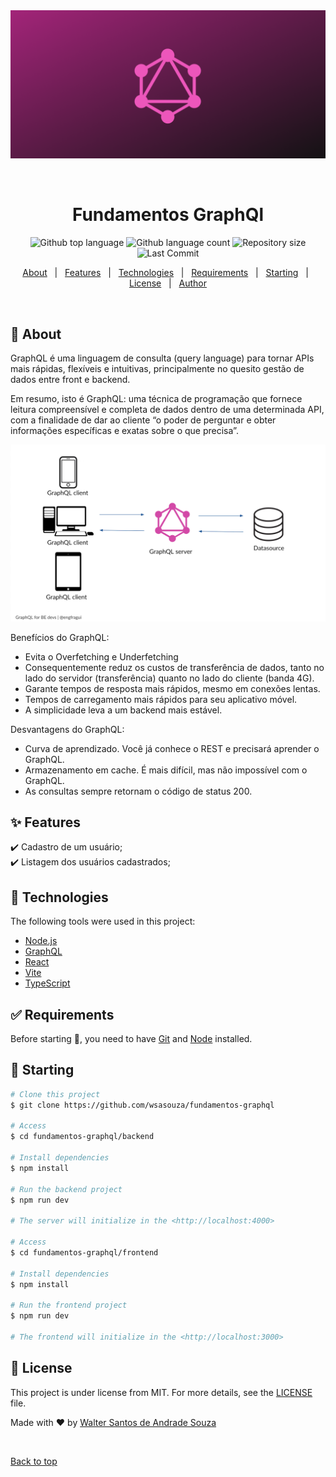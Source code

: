 <div align="center" id="top"> 
  <img src="./assets/graphql.png" alt="Logotipo Graph Ql" />

&#xa0;

</div>

<h1 align="center">Fundamentos GraphQl</h1>

<p align="center">
  <img alt="Github top language" src="https://img.shields.io/github/languages/top/wsasouza/fundamentos-graphql?color=DA0093">

  <img alt="Github language count" src="https://img.shields.io/github/languages/count/wsasouza/fundamentos-graphql?color=DA0093">

  <img alt="Repository size" src="https://img.shields.io/github/repo-size/wsasouza/fundamentos-graphql?color=DA0093">

  <img alt="Last Commit" src="https://img.shields.io/github/last-commit/wsasouza/fundamentos-graphql?color=DA0093">
  
</p>

<p align="center">
  <a href="#dart-about">About</a> &#xa0; | &#xa0; 
  <a href="#sparkles-features">Features</a> &#xa0; | &#xa0;
  <a href="#rocket-technologies">Technologies</a> &#xa0; | &#xa0;
  <a href="#white_check_mark-requirements">Requirements</a> &#xa0; | &#xa0;
  <a href="#checkered_flag-starting">Starting</a> &#xa0; | &#xa0;
  <a href="#memo-license">License</a> &#xa0; | &#xa0;
  <a href="https://github.com/wsasouza" target="_blank">Author</a>
</p>

<br>

## :dart: About

GraphQL é uma linguagem de consulta (query language) para tornar APIs mais rápidas, flexíveis e intuitivas, principalmente no quesito gestão de dados entre front e backend.

Em resumo, isto é GraphQL: uma técnica de programação que fornece leitura compreensível e completa de dados dentro de uma determinada API, com a finalidade de dar ao cliente “o poder de perguntar e obter informações específicas e exatas sobre o que precisa”.

<img src="./assets/graphql-post.png" alt="Exemplo de uso do Graph Ql" />

Benefícios do GraphQL:

- Evita o Overfetching e Underfetching
- Consequentemente reduz os custos de transferência de dados, tanto no lado do servidor (transferência) quanto no lado do cliente (banda 4G).
- Garante tempos de resposta mais rápidos, mesmo em conexões lentas.
- Tempos de carregamento mais rápidos para seu aplicativo móvel.
- A simplicidade leva a um backend mais estável.

Desvantagens do GraphQL:

- Curva de aprendizado. Você já conhece o REST e precisará aprender o GraphQL.
- Armazenamento em cache. É mais difícil, mas não impossível com o GraphQL.
- As consultas sempre retornam o código de status 200.

## :sparkles: Features

:heavy_check_mark: Cadastro de um usuário;\
:heavy_check_mark: Listagem dos usuários cadastrados;

## :rocket: Technologies

The following tools were used in this project:

- [Node.js](https://nodejs.org/en/)
- [GraphQL](https://graphql.org/)
- [React](https://pt-br.reactjs.org/)
- [Vite](https://vitejs.dev/)
- [TypeScript](https://www.typescriptlang.org/)

## :white_check_mark: Requirements

Before starting :checkered_flag:, you need to have [Git](https://git-scm.com) and [Node](https://nodejs.org/en/) installed.

## :checkered_flag: Starting

```bash
# Clone this project
$ git clone https://github.com/wsasouza/fundamentos-graphql

# Access
$ cd fundamentos-graphql/backend

# Install dependencies
$ npm install

# Run the backend project
$ npm run dev

# The server will initialize in the <http://localhost:4000>

# Access
$ cd fundamentos-graphql/frontend

# Install dependencies
$ npm install

# Run the frontend project
$ npm run dev

# The frontend will initialize in the <http://localhost:3000>

```

## :memo: License

This project is under license from MIT. For more details, see the [LICENSE](LICENSE.md) file.

Made with :heart: by <a href="https://github.com/wsasouza" target="_blank">Walter Santos de Andrade Souza</a>

&#xa0;

<a href="#top">Back to top</a>
